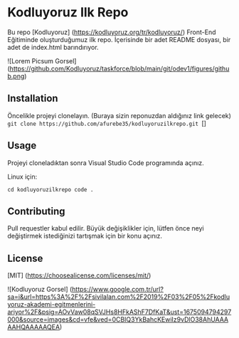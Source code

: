 # Kodluyoruz Ilk Repo
Bu repo [Kodluyoruz] (https://kodluyoruz.org/tr/kodluyoruz/) Front-End Eğitiminde oluşturduğumuz ilk repo. İçerisinde bir adet README dosyası, bir adet de index.html barındırıyor.

![Lorem Picsum Gorsel] (https://github.com/Kodluyoruz/taskforce/blob/main/git/odev1/figures/github.png)

## Installation
Öncelikle projeyi clonelayın. (Buraya sizin reponuzdan aldığınız link gelecek)
```git clone https://github.com/afurebe35/kodluyoruzilkrepo.git ```[]

## Usage
Projeyi cloneladıktan sonra Visual Studio Code programında açınız.

Linux için: 

```cd kodluyoruzilkrepo code .```

## Contributing
Pull requestler kabul edilir. Büyük değişiklikler için, lütfen önce neyi değiştirmek istediğinizi tartışmak için bir konu açınız.

## License
[MIT] (https://choosealicense.com/licenses/mit/)

![Kodluyoruz Gorsel] (https://www.google.com.tr/url?sa=i&url=https%3A%2F%2Fsivilalan.com%2F2019%2F03%2F05%2Fkodluyoruz-akademi-egitmenlerini-ariyor%2F&psig=AOvVaw08qSVJHs8HFkAShF7DfKaT&ust=1675094794297000&source=images&cd=vfe&ved=0CBIQ3YkBahcKEwiIz9vDlO38AhUAAAAAHQAAAAAQEA)






 